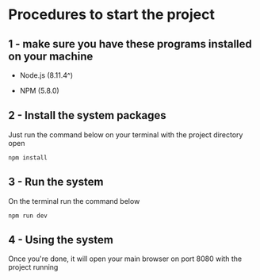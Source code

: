 # Procedures to start the project

## 1 - make sure you have these programs installed on your machine

- Node.js (8.11.4^)

- NPM (5.8.0)

## 2 - Install the system packages

  Just run the command below on your terminal with the project directory open

```
npm install
```

## 3 - Run the system

  On the terminal run the command below

```
npm run dev
```

## 4 - Using the system

  Once you're done, it will open your main browser on port 8080 with the project running
